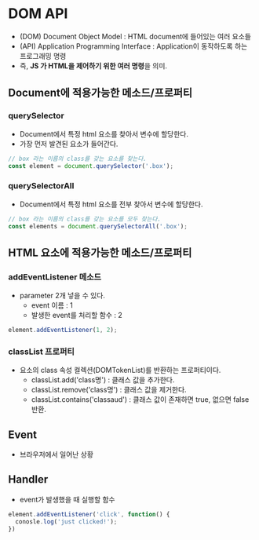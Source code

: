 # DOM API

- (DOM) Document Object Model : HTML document에 들어있는 여러 요소들
- (API) Application Programming Interface : Application이 동작하도록 하는 프로그래밍 명령
- 즉, **JS 가 HTML을 제어하기 위한 여러 명령**을 의미.


## Document에 적용가능한 메소드/프로퍼티

### querySelector

- Document에서 특정 html 요소를 찾아서 변수에 할당한다.
- 가장 먼저 발견된 요소가 들어간다.

```js
// box 라는 이름의 class를 갖는 요소를 찾는다.
const element = document.querySelector('.box');
```

### querySelectorAll

- Document에서 특정 html 요소를 전부 찾아서 변수에 할당한다.

```js
// box 라는 이름의 class를 갖는 요소를 모두 찾는다.
const elements = document.querySelectorAll('.box');
```


## HTML 요소에 적용가능한 메소드/프로퍼티

### addEventListener 메소드

- parameter 2개 넣을 수 있다.
  - event 이름 : 1
  - 발생한 event를 처리할 함수 : 2

```js
element.addEventListener(1, 2);
```

### classList 프로퍼티

- 요소의 class 속성 컬렉션(DOMTokenList)를 반환하는 프로퍼티이다.
  - classList.add('class명') : 클래스 값을 추가한다.
  - classList.remove('class명') : 클래스 값을 제거한다.
  - classList.contains('classaud') : 클래스 값이 존재하면 true, 없으면 false 반환.



## Event

- 브라우저에서 일어난 상황


## Handler

- event가 발생했을 때 실행할 함수

```js
element.addEventListener('click', function() {
  conosle.log('just clicked!');
})
```
